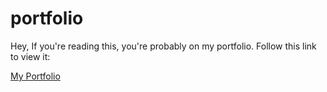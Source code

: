 # portfolio
Hey, If you're reading this, you're probably on my portfolio. Follow this link to view it:

[My Portfolio](https://stalhaali.github.io/portfolio/home.html)

